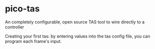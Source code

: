 # pico-tas
An completely configurable, open source TAS tool to wire directly to a controller

Creating your first tas:
by entering values into the tas config file, you can program each frame's input.
